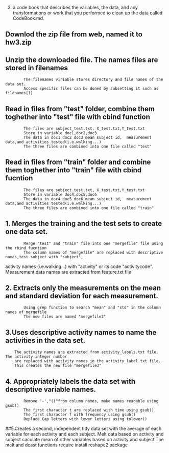  3) a code book that describes the variables, the data, and any transformations or work that you performed to clean up the data called CodeBook.md. 
 
## Downlod the zip file from web, named it to hw3.zip

## Unzip the downloaded file. The names files are stored in filenames
			The filenames viriable stores directory and file names of the data set.
			Access specific files can be doned by subsetting it such as filenames[1]

## Read in files from "test" folder, combine them toghether into "test" file with cbind function

			The files are subject_test.txt, X_test.txt,Y_test.txt
			Store in variable doc1,doc2,doc3
			The data in doc1 doc2 doc3 mean subject id,  measurement data,and activities tested(i.e.walking...)
			The three files are combined into one file called "test"
			
## Read in files from "train" folder and combine them toghether into "train" file with cbind fucntion

			The files are subject_test.txt, X_test.txt,Y_test.txt
			Store in variable doc4,doc5,doc6
			The data in doc4 doc5 doc6 mean subject id,  measurement data,and activities tested(i.e.walking...)
			The three files are combined into one file called "train"
			
## 1. Merges the training and the test sets to create one data set.

			Merge "test" and "train" file into one "mergefile" file using the rbind fucntion
			The column names of "mergefile" are replaced with descriptive names,test subject with "subject",
   activity names (i.e.walking...) with "activity" or its code "activitycode".
   Measurement data names are extracted from feature.txt file
   
## 2. Extracts only the measurements on the mean and standard deviation for each measurement.
			Using grep function to search "mean" and "std" in the column names of mergefile
			The new files are named "mergefile2"
			
## 3.Uses descriptive activity names to name the activities in the data set.
		
		The activity names are extracted from activity_labels.txt file. The activity integer number
		are replaced with activity names in the activity_label.txt file.
		This creates the new file "mergefile3"
		
## 4. Appropriately labels the data set with descriptive variable names. 
			Remove '-',"()"from column names, make names readable using gsub()
			The first character t are replaced with time using gsub()
			The first character f with frequency using gsub()
			Replace Cap letters with lower letters using tolower()
			
##5.Creates a second, independent tidy data set with the average of each variable for each activity and each subject. 
		Melt data based on activity and subject
		caculate mean of other variables based on activity and subject
		The melt and dcast functions require install reshape2 package
